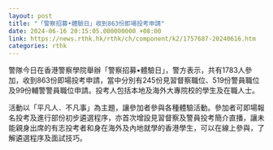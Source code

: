 ```yaml
---
layout: post
title: "「警察招募•體驗日」收到863份即場投考申請"
date: 2024-06-16 20:15:05.000000000 +08:00
link: https://news.rthk.hk/rthk/ch/component/k2/1757687-20240616.htm
categories: rthk
---
```


警隊今日在香港警察學院舉辦「警察招募•體驗日」，警方表示，共有1783人參加，收到863份即場投考申請，當中分別有245份見習督察職位、519份警員職位及99份輔警警員職位申請。投考人包括本地及海外大專院校的學生及在職人士。

活動以「平凡人．不凡事」為主題，讓參加者參與各種體驗活動。參加者可即場報名投考及進行部份初步遴選程序，亦首次增設見習督察及警員投考簡介直播，讓未能親身出席的有志投考者和身在海外及內地就學的香港學生，可以在線上參與，了解遴選程序及面試技巧。
